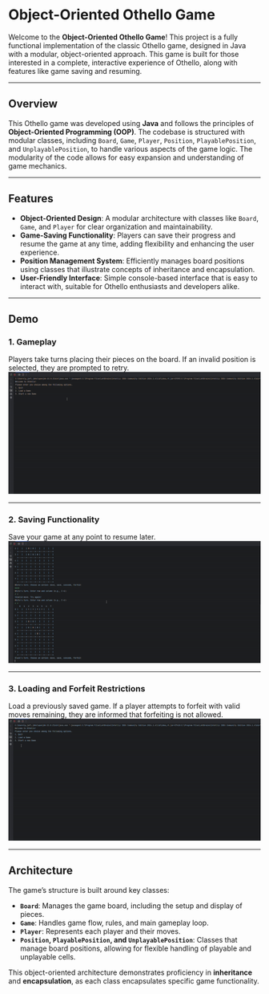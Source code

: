 # Object-Oriented Othello Game

Welcome to the **Object-Oriented Othello Game**! This project is a fully functional implementation of the classic Othello game, designed in Java with a modular, object-oriented approach. This game is built for those interested in a complete, interactive experience of Othello, along with features like game saving and resuming.

---

## Overview
This Othello game was developed using **Java** and follows the principles of **Object-Oriented Programming (OOP)**. The codebase is structured with modular classes, including `Board`, `Game`, `Player`, `Position`, `PlayablePosition`, and `UnplayablePosition`, to handle various aspects of the game logic. The modularity of the code allows for easy expansion and understanding of game mechanics.

---

## Features
- **Object-Oriented Design**: A modular architecture with classes like `Board`, `Game`, and `Player` for clear organization and maintainability.
- **Game-Saving Functionality**: Players can save their progress and resume the game at any time, adding flexibility and enhancing the user experience.
- **Position Management System**: Efficiently manages board positions using classes that illustrate concepts of inheritance and encapsulation.
- **User-Friendly Interface**: Simple console-based interface that is easy to interact with, suitable for Othello enthusiasts and developers alike.

---

## Demo

### 1. Gameplay
Players take turns placing their pieces on the board. If an invalid position is selected, they are prompted to retry.  
![Gameplay Demo](./gifs/gameplay.gif)

---

### 2. Saving Functionality
Save your game at any point to resume later.  
![Saving Demo](./gifs/saving.gif)

---

### 3. Loading and Forfeit Restrictions
Load a previously saved game. If a player attempts to forfeit with valid moves remaining, they are informed that forfeiting is not allowed.  
![Loading and Forfeit Demo](./gifs/loading.gif)

---

## Architecture
The game’s structure is built around key classes:
- **`Board`**: Manages the game board, including the setup and display of pieces.
- **`Game`**: Handles game flow, rules, and main gameplay loop.
- **`Player`**: Represents each player and their moves.
- **`Position`, `PlayablePosition`, and `UnplayablePosition`**: Classes that manage board positions, allowing for flexible handling of playable and unplayable cells.

This object-oriented architecture demonstrates proficiency in **inheritance** and **encapsulation**, as each class encapsulates specific game functionality.

